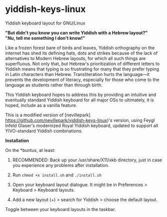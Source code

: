 # yiddish-keys-linux

Yiddish keyboard layout for GNU/Linux

**"But didn't you know you can write Yiddish with a Hebrew layout?"**  
**"*Nu*, tell me something I don't know!"**

Like a frozen forest bare of birds and leaves, Yiddish orthography on the internet 
has shed its defining hats, dots and strikes because of the lack of alternatives 
to Modern Hebrew layouts, for which all such things are superfluous. Not only that, 
but Hebrew's prioritization of different letters to Yiddish means that typing is so
frustrating for many that they prefer typing in Latin characters than Hebrew. 
Transliteration hurts the language&mdash;it prevents the development of literacy, 
especially for those who come to the language as students rather than through birth.

This Yiddish keyboard hopes to address this by providing an intuitive and eventually
standard Yiddish keyboard for all major OSs to ultimately, it is hoped, include 
as a vanilla feature.

This is a modified version of [nevillepark] https://github.com/nevillepark/yiddish-keys-linux)'s version, using Feygl Infeld Glaser's modernized Royal Yiddish keyboard, updated to support all YIVO-standard Yiddish combinations.

**Installation**

On the *buntus, at least:

 1) RECOMMENDED: Back up your /usr/share/X11/xkb directory, just in case you experience any problems after installation.
   
 2) Run ```chmod +x install.sh``` and ```./install.sh```
  
 3) Open your keyboard layout dialogue. It might be in Preferences > Keyboard > Keyboard layouts.
 
 4) Add a new layout (+) > search for Yiddish > choose the default layout.
 
 Toggle between your keyboard layouts in the taskbar.
